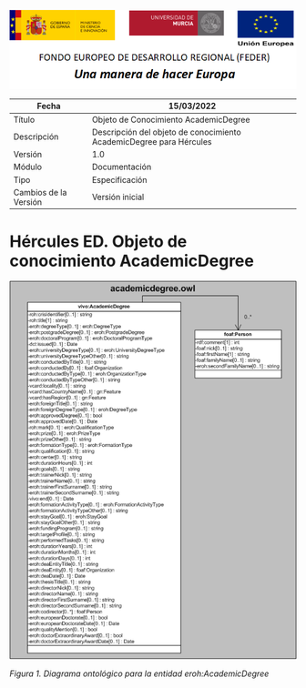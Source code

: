 ![](../../Docs/media/CabeceraDocumentosMD.png)

| Fecha         | 15/03/2022                                                   |
| ------------- | ------------------------------------------------------------ |
|Título|Objeto de Conocimiento AcademicDegree| 
|Descripción|Descripción del objeto de conocimiento AcademicDegree para Hércules|
|Versión|1.0|
|Módulo|Documentación|
|Tipo|Especificación|
|Cambios de la Versión|Versión inicial|

# Hércules ED. Objeto de conocimiento AcademicDegree

![](../../Docs/media/ObjetosDeConocimiento/AcademicDegree.png)

*Figura 1. Diagrama ontológico para la entidad eroh:AcademicDegree*
